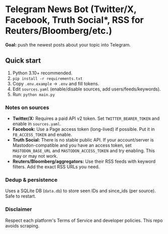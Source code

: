 # Telegram News Bot (Twitter/X, Facebook, Truth Social*, RSS for Reuters/Bloomberg/etc.)

**Goal:** push the newest posts about your topic into Telegram.

## Quick start

1) Python 3.10+ recommended.
2) `pip install -r requirements.txt`
3) Copy `.env.example` → `.env` and fill tokens.
4) Edit `sources.yaml` (enable/disable sources, add users/feeds/keywords).
5) Run: `python main.py`

### Notes on sources

- **Twitter/X:** Requires a paid API v2 token. Set `TWITTER_BEARER_TOKEN` and enable in `sources.yaml`.
- **Facebook:** Use a Page access token (long-lived) if possible. Put it in `FB_ACCESS_TOKEN` and enable.
- **Truth Social:** There is no stable public API. If your account/server is Mastodon-compatible and you have an access token, set `MASTODON_BASE_URL` and `MASTODON_ACCESS_TOKEN` and try enabling. This may or may not work.
- **Reuters/Bloomberg/aggregators:** Use their RSS feeds with keyword filters. Add the exact RSS URLs you need.

### Dedup & persistence
Uses a SQLite DB (`data.db`) to store seen IDs and since_ids (per source). Safe to restart.

### Disclaimer
Respect each platform's Terms of Service and developer policies. This repo avoids scraping.
